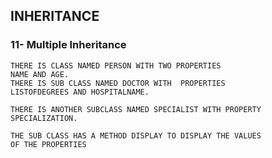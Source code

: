 ## INHERITANCE

### 11- Multiple Inheritance

```
THERE IS CLASS NAMED PERSON WITH TWO PROPERTIES
NAME AND AGE.
THERE IS SUB CLASS NAMED DOCTOR WITH  PROPERTIES 
LISTOFDEGREES AND HOSPITALNAME.

THERE IS ANOTHER SUBCLASS NAMED SPECIALIST WITH PROPERTY
SPECIALIZATION.

THE SUB CLASS HAS A METHOD DISPLAY TO DISPLAY THE VALUES 
OF THE PROPERTIES
```